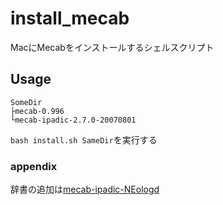 # install_mecab
MacにMecabをインストールするシェルスクリプト

## Usage
```
SomeDir
├mecab-0.996
└mecab-ipadic-2.7.0-20070801
```

`bash install.sh SameDir`を実行する

### appendix
辞書の追加は[mecab-ipadic-NEologd](https://github.com/neologd/mecab-ipadic-neologd/blob/master/README.ja.md)